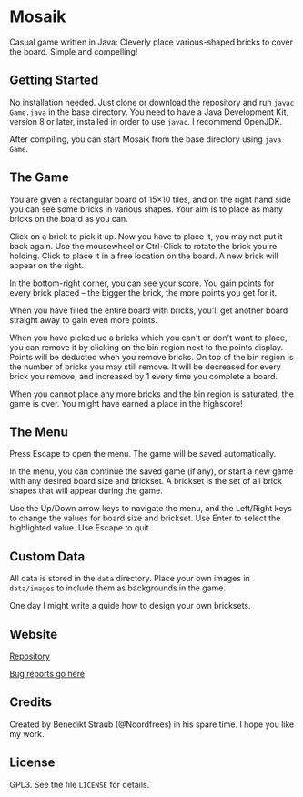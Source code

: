 # Mosaik
Casual game written in Java: Cleverly place various-shaped bricks to cover the board. Simple and compelling!

## Getting Started

No installation needed. Just clone or download the repository and run `javac Game.java` in the base directory. You need to have a Java Development Kit, version 8 or later, installed in order to use `javac`. I recommend OpenJDK.

After compiling, you can start Mosaik from the base directory using `java Game`.

## The Game

You are given a rectangular board of 15×10 tiles, and on the right hand side you can see some bricks in various shapes. Your aim is to place as many bricks on the board as you can.

Click on a brick to pick it up. Now you have to place it, you may not put it back again. Use the mousewheel or Ctrl-Click to rotate the brick you're holding. Click to place it in a free location on the board. A new brick will appear on the right.

In the bottom-right corner, you can see your score. You gain points for every brick placed – the bigger the brick, the more points you get for it.

When you have filled the entire board with bricks, you'll get another board straight away to gain even more points.

When you have picked uo a bricks which you can't or don't want to place, you can remove it by clicking on the bin region next to the points display. Points will be deducted when you remove bricks. On top of the bin region is the number of bricks you may still remove. It will be decreased for every brick you remove, and increased by 1 every time you complete a board.

When you cannot place any more bricks and the bin region is saturated, the game is over. You might have earned a place in the highscore!

## The Menu

Press Escape to open the menu. The game will be saved automatically.

In the menu, you can continue the saved game (if any), or start a new game with any desired board size and brickset. A brickset is the set of all brick shapes that will appear during the game.

Use the Up/Down arrow keys to navigate the menu, and the Left/Right keys to change the values for board size and brickset. Use Enter to select the highlighted value. Use Escape to quit.

## Custom Data

All data is stored in the `data` directory. Place your own images in `data/images` to include them as backgrounds in the game.

One day I might write a guide how to design your own bricksets.

## Website

[Repository](https://github.com/Noordfrees/Mosaik)

[Bug reports go here](https://github.com/Noordfrees/Mosaik/issues)

## Credits

Created by Benedikt Straub (@Noordfrees) in his spare time. I hope you like my work.

## License

GPL3. See the file `LICENSE` for details.

